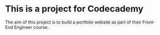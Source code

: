 # This is a project for Codecademy

The aim of this project is to build a portfolio website as part of their Front-End Engineer course. 
